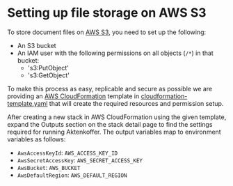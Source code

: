 # Setting up file storage on AWS S3

To store document files on [AWS S3](https://aws.amazon.com/s3/), you need to set up the following:

- An S3 bucket
- An IAM user with the following permissions on all objects (`/*`) in that bucket:
  - 's3:PutObject'
  - 's3:GetObject'

To make this process as easy, replicable and secure as possible we are providing an [AWS CloudFormation](https://aws.amazon.com/cloudformation/getting-started/) template in [cloudformation-template.yaml](cloudformation-template.yaml) that will create the required resources and permission setup.

After creating a new stack in AWS CloudFormation using the given template, expand the Outputs section on the stack detail page to find the settings required for running Aktenkoffer.
The output variables map to environment variables as follows:

- `AwsAccessKeyId`: `AWS_ACCESS_KEY_ID`
- `AwsSecretAccessKey`: `AWS_SECRET_ACCESS_KEY`
- `AwsBucket`: `AWS_BUCKET`
- `AwsDefaultRegion`: `AWS_DEFAULT_REGION`
